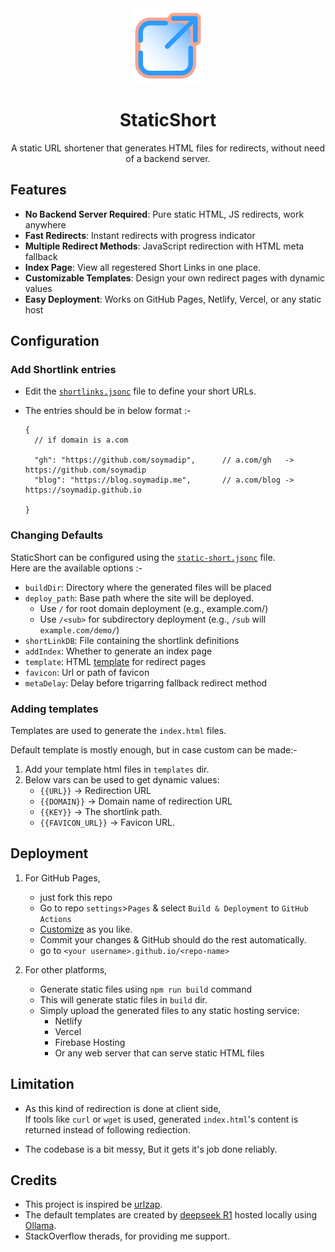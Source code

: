 <div align="center">
  <img 
    src="Assets/icon.png" 
    width=120 
    alt="static-short"
  >
  <h1>StaticShort</h1>
  <p>A static URL shortener that generates HTML files for redirects, without need of a backend server.</p>
</div>

## Features

- **No Backend Server Required**: Pure static HTML, JS redirects, work anywhere
- **Fast Redirects**: Instant redirects with progress indicator
- **Multiple Redirect Methods**: JavaScript redirection with HTML meta fallback
- **Index Page**: View all regestered Short Links in one place.
- **Customizable Templates**: Design your own redirect pages with dynamic values 
- **Easy Deployment**: Works on GitHub Pages, Netlify, Vercel, or any static host


## Configuration


### Add Shortlink entries

- Edit the [`shortlinks.jsonc`](./shortlinks.jsonc) file to define your short URLs.

- The entries should be in below format :-
  ```jsonc
  {
    // if domain is a.com

    "gh": "https://github.com/soymadip",      // a.com/gh   -> https://github.com/soymadip
    "blog": "https://blog.soymadip.me",       // a.com/blog -> https://soymadip.github.io

  }
  ```

### Changing Defaults

StaticShort can be configured using the [`static-short.jsonc`](./static-short.jsonc) file.<br> 
Here are the available options :-

- `buildDir`: Directory where the generated files will be placed
- `deploy_path`: Base path where the site will be deployed.
    - Use `/` for root domain deployment (e.g., example.com/)
    - Use `/<sub>` for subdirectory deployment (e.g., `/sub` will `example.com/demo/`)
- `shortLinkDB`: File containing the shortlink definitions
- `addIndex`: Whether to generate an index page
- `template`: HTML [template](#adding-templates) for redirect pages
- `favicon`: Url or path of favicon
- `metaDelay`: Delay before trigarring fallback redirect method


### Adding templates

Templates are used to generate the `index.html` files. 

Default template is mostly enough, but in case custom can be made:-

1. Add your template html files in `templates` dir.
2. Below vars can be used to get dynamic values:
   - `{{URL}}` -> Redirection URL
   - `{{DOMAIN}}` -> Domain name of redirection URL
   - `{{KEY}}` -> The shortlink path.
   - `{{FAVICON_URL}}` -> Favicon URL.


## Deployment

1. For GitHub Pages, 
    - just fork this repo
    - Go to repo `settings`>`Pages` & select `Build & Deployment` to `GitHub Actions`
    - [Customize](#configuration) as you like.
    - Commit your changes & GitHub should do the rest automatically.
    - go to `<your username>.github.io/<repo-name>`

2. For other platforms, 
    - Generate static files using `npm run build` command
    - This will generate static files in `build` dir.
    - Simply upload the generated files to any static hosting service:
        - Netlify
        - Vercel
        - Firebase Hosting
        - Or any web server that can serve static HTML files


## Limitation

- As this kind of redirection is done at client side,<br>
  If tools like `curl` or `wget` is used, generated `index.html`'s content is returned instead of following rediection.

- The codebase is a bit messy, But it gets it's job done reliably.


## Credits

- This project is inspired be [urlzap](https://github.com/brunoluiz/urlzap).
- The default templates are created by [deepseek R1](https://www.deepseek.com/) hosted locally using [Ollama](https://ollama.com/library/deepseek-r1).
- StackOverflow therads, for providing me support.
